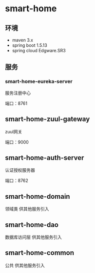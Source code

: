 # smart-home


## 环境
* maven 3.x
* spring boot 1.5.13
* spring cloud Edgware.SR3


## 服务

### smart-home-eureka-server
服务注册中心

端口：8761

## smart-home-zuul-gateway

zuul网关

端口：9000


## smart-home-auth-server
认证授权服务器

端口：8762

## smart-home-domain
领域类 供其他服务引入

## smart-home-dao
数据库访问层  供其他服务引入


## smart-home-common
公共 供其他服务引入
